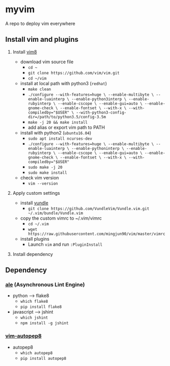 # myvim

A repo to deploy vim everywhere

## Install vim and plugins

1. Install [vim8](https://github.com/vim/vim/blob/master/runtime/doc/version8.txt)
    - download vim source file
        - `cd ~`
        - `git clone https://github.com/vim/vim.git`
        - `cd ~/vim`
    - install at local path with python3 (`redhat`)
        - `make clean`
        - `./configure --with-features=huge \
            --enable-multibyte \
            --enable-luainterp \
            --enable-python3interp \
            --enable-rubyinterp \
            --enable-cscope \
            --enable-gui=auto \
            --enable-gnome-check \
            --enable-fontset \
            --with-x \
            --with-compiledby="$USER" \
            --with-python3-config-dir=/path/to/python3.5/config-3.5m`
        - `make -j 20 && make install`
        - add alias or export vim path to PATH
    - install with python2 (`ubuntu16.04`)
        - `sudo apt install ncurses-dev`
        - `./configure --with-features=huge \
            --enable-multibyte \
            --enable-luainterp \
            --enable-pythoninterp \
            --enable-rubyinterp \
            --enable-cscope \
            --enable-gui=auto \
            --enable-gnome-check \
            --enable-fontset \
            --with-x \
            --with-compiledby="$USER"`
        - `sudo make -j 20`
        - `sudo make install`
    - check vim version
        - `vim --version`

2. Apply custom settings
    - install [vundle](https://github.com/VundleVim/Vundle.vim)
        - `git clone https://github.com/VundleVim/Vundle.vim.git ~/.vim/bundle/Vundle.vim`
    - copy the custom vimrc to ~/.vim/vimrc
        - `cd ~/.vim`
        - `wget https://raw.githubusercontent.com/mingjun90/vim/master/vimrc`
    - install plugins
        - Launch `vim` and run `:PluginInstall`

3. Install dependency

## Dependency

### [ale](https://github.com/w0rp/ale) (Asynchronous Lint Engine)
- python --> flake8
    - `which flake8`
    - `pip install flake8`
- javascript --> jshint
    - `which jshint`
    - `npm install -g jshint`

### [vim-autopep8](https://github.com/tell-k/vim-autopep8)
- autopep8
    - `which autopep8`
    - `pip install autopep8`
